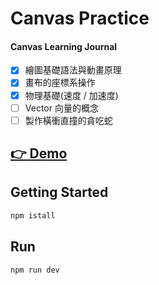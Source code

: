 # Canvas Practice

#### Canvas Learning Journal

- [x] 繪圖基礎語法與動畫原理
- [x] 畫布的座標系操作
- [x] 物理基礎(速度 / 加速度)
- [ ] Vector 向量的概念
- [ ] 製作橫衝直撞的貪吃蛇

## [👉 Demo](https://canvas-learn-ad6f0.web.app/)

## Getting Started

```bash
npm istall
```

## Run

```bash
npm run dev
```
